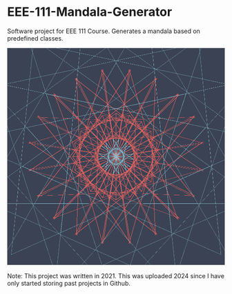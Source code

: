 # EEE-111-Mandala-Generator
Software project for EEE 111 Course. Generates a mandala based on predefined classes. 

![Sample Output](sp2_output.png)


Note: This project was written in 2021. This was uploaded 2024 since I have only started storing past projects in Github.
